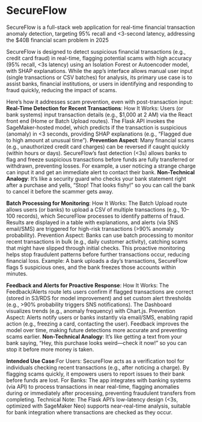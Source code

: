 # SecureFlow

SecureFlow is a full-stack web application for real-time financial transaction anomaly detection, targeting 95% recall and <3-second latency, addressing the $40B financial scam problem in 2025

SecureFlow is designed to detect suspicious financial transactions (e.g., credit card fraud) in real-time, flagging potential scams with high accuracy (95% recall, <3s latency) using an Isolation Forest or Autoencoder model, with SHAP explanations. While the app’s interface allows manual user input (single transactions or CSV batches) for analysis, its primary use case is to assist banks, financial institutions, or users in identifying and responding to fraud quickly, reducing the impact of scams. 

Here’s how it addresses scam prevention, even with post-transaction input:
**Real-Time Detection for Recent Transactions**:
  How It Works: Users (or bank systems) input transaction details (e.g., $1,000 at 2 AM) via the React front end (Home or Batch Upload routes). The Flask API invokes the SageMaker-hosted model, which predicts if the transaction is suspicious (anomaly) in <3 seconds, providing SHAP explanations (e.g., “Flagged due to high amount at unusual time”).
  **Prevention Aspect**: Many financial scams (e.g., unauthorized credit card charges) can be reversed if caught quickly (within hours or days). SecureFlow’s fast detection (<3s) allows banks to flag and freeze suspicious transactions before funds are fully transferred or withdrawn, preventing losses. For example, a user noticing a strange charge can input it and get an immediate alert to contact their bank.
**Non-Technical Analogy**: It’s like a security guard who checks your bank statement right after a purchase and yells, “Stop! That looks fishy!” so you can call the bank to cancel it before the scammer gets away.

**Batch Processing for Monitoring**:
  How It Works: The Batch Upload route allows users (or banks) to upload a CSV of multiple transactions (e.g., 10–100 records), which SecureFlow processes to identify patterns of fraud. Results are displayed in a table with explanations, and alerts (via SNS email/SMS) are triggered for high-risk transactions (>90% anomaly probability).
  Prevention Aspect: Banks can use batch processing to monitor recent transactions in bulk (e.g., daily customer activity), catching scams that might have slipped through initial checks. This proactive monitoring helps stop fraudulent patterns before further transactions occur, reducing financial loss.
  Example: A bank uploads a day’s transactions, SecureFlow flags 5 suspicious ones, and the bank freezes those accounts within minutes.

**Feedback and Alerts for Proactive Response**:
  How It Works: The Feedback/Alerts route lets users confirm if flagged transactions are correct (stored in S3/RDS for model improvement) and set custom alert thresholds (e.g., >90% probability triggers SNS notifications). The Dashboard visualizes trends (e.g., anomaly frequency) with Chart.js.
  Prevention Aspect: Alerts notify users or banks instantly via email/SMS, enabling rapid action (e.g., freezing a card, contacting the user). Feedback improves the model over time, making future detections more accurate and preventing scams earlier.
**Non-Technical Analogy**: It’s like getting a text from your bank saying, “Hey, this purchase looks weird—check it now!” so you can stop it before more money is taken.

**Intended Use Case**:For Users: SecureFlow acts as a verification tool for individuals checking recent transactions (e.g., after noticing a charge). By flagging scams quickly, it empowers users to report issues to their bank before funds are lost.
For Banks: The app integrates with banking systems (via API) to process transactions in near real-time, flagging anomalies during or immediately after processing, preventing fraudulent transfers from completing.
Technical Note: The Flask API’s low-latency design (<3s, optimized with SageMaker Neo) supports near-real-time analysis, suitable for bank integration where transactions are checked as they occur.




